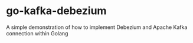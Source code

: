 # go-kafka-debezium
A simple demonstration of how to implement Debezium and Apache Kafka connection within Golang

